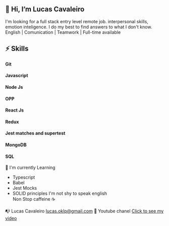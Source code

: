 
## 👋 Hi, I’m Lucas Cavaleiro

 I'm looking for a  full stack entry level  remote job.
 interpersonal skills, emotion inteligence.
 I do my best to find answers to what I don't know.
 English | Comunication | Teamwork | Full-time available
 
 
##  ⚡ Skills 
#### Git
#### Javascript
#### Node Js 
#### OPP 
#### React Js
#### Redux
#### Jest matches and supertest
#### MongoDB
#### SQL
 
 
 
   🌱 I'm currently Learning 
  + Typescript
  + Babel
  + Jest Mocks
  + SOLID principles
    I'm not shy to speak english  
    Non Stop caffeine ☕
         
📭 Lucas Cavaleiro lucas.oklp@gmail.com
 👨 Youtube chanel
 <a href="https://www.youtube.com/watch?v=e_UX89TAR1Y&t=51s" target="_blank">Click to see my video</a>
